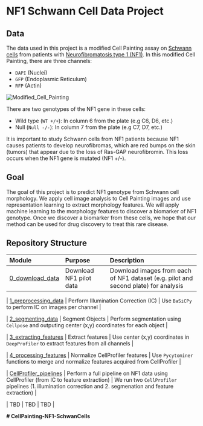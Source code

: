 # NF1 Schwann Cell Data Project



## Data

The data used in this project is a modified Cell Painting assay on [Schwann cells](https://www.ncbi.nlm.nih.gov/books/NBK544316/) from patients with [Neurofibromatosis type 1 (NF1)](https://medlineplus.gov/genetics/condition/neurofibromatosis-type-1/). 
In this modified Cell Painting, there are three channels:

- `DAPI` (Nuclei)
- `GFP` (Endoplasmic Reticulum)
- `RFP` (Actin)


![Modified_Cell_Painting](https://github.com/shumshersubashgautam/CellPainting-NF1-SchwanCells/assets/51912776/252795c0-b47b-41d0-8c0b-1aeaec7a54cb)


There are two genotypes of the NF1 gene in these cells:

- Wild type (`WT +/+`): In column 6 from the plate (e.g C6, D6, etc.)
- Null (`Null -/-`): In column 7 from the plate (e.g C7, D7, etc.)

It is important to study Schwann cells from NF1 patients because NF1 causes patients to develop neurofibromas, which are red bumps on the skin (tumors) that appear due to the loss of Ras-GAP neurofibromin. 
This loss occurs when the NF1 gene is mutated (NF1 +/-).


## Goal

The goal of this project is to predict NF1 genotype from Schwann cell morphology. 
We apply cell image analysis to Cell Painting images and use representation learning to extract morphology features.
We will apply machine learning to the morphology features to discover a biomarker of NF1 genotype.
Once we discover a biomarker from these cells, we hope that our method can be used for drug discovery to treat this rare disease.


## Repository Structure

| Module | Purpose | Description |
| :---- | :----- | :---------- |
| [0_download_data](0_download_data/) | Download NF1 pilot data | Download images from each of NF1 dataset (e.g. pilot and second plate) for analysis|

| [1_preprocessing_data](1_preprocessing_data/) | Perform Illumination Correction (IC) | Use `BaSiCPy` to perform IC on images per channel |

| [2_segmenting_data](2_segmenting_data/) | Segment Objects | Perform segmentation using `Cellpose` and outputing center (x,y) coordinates for each object |

| [3_extracting_features](3_extracting_features/) | Extract features | Use center (x,y) coordinates in `DeepProfiler` to extract features from all channels |

| [4_processing_features](4_processing_features/) | Normalize CellProfiler features | Use `Pycytominer` functions to merge and normalize features acquired from CellProfiler |

| [CellProfiler_pipelines](CellProfiler_pipelines/) | Perform a full pipeline on NF1 data using CellProfiler (from IC to feature extraction) | We run two `CellProfiler` pipelines (1. illumination correction and 2. segmenation and feature extraction) |

| TBD | TBD | TBD |

**#   C e l l P a i n t i n g - N F 1 - S c h w a n C e l l s **
 
 
